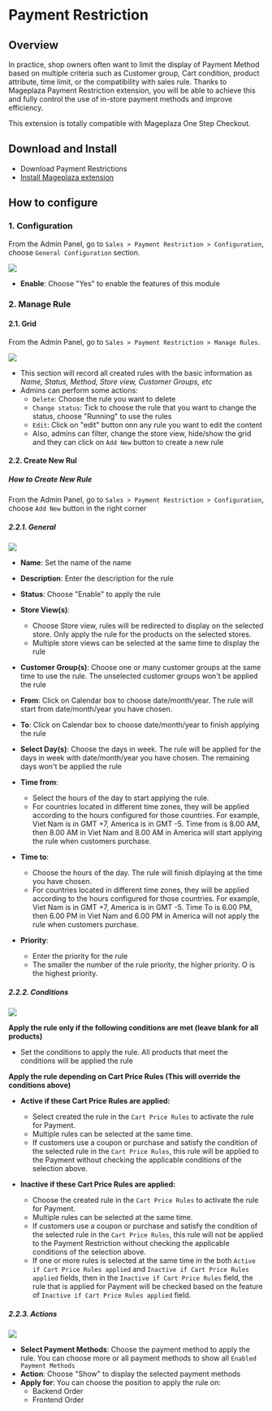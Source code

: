# Payment Restriction
## Overview

In practice, shop owners often want to limit the display of Payment Method based on multiple criteria such as Customer group, Cart condition, product attribute, time limit, or the compatibility with sales rule. Thanks to Mageplaza Payment Restriction extension, you will be able to achieve this and fully control the use of in-store payment methods and improve efficiency.

This extension is totally compatible with Mageplaza One Step Checkout.

## Download and Install

- Download Payment Restrictions
- [Install Mageplaza extension](https://www.mageplaza.com/install-magento-2-extension/)


## How to configure

### 1. Configuration

From the Admin Panel, go to `Sales > Payment Restriction > Configuration`, choose `General Configuration` section.

![](https://i.imgur.com/uKV1hUp.png)

- **Enable**: Choose "Yes" to enable the features of this module

### 2. Manage Rule
#### 2.1. Grid

From the Admin Panel, go to `Sales > Payment Restriction > Manage Rules`.

![](https://i.imgur.com/ZzYlWQU.png)

- This section will record all created rules with the basic information as *Name, Status, Method, Store view, Customer Groups, etc*
- Admins can perform some actions:
  - `Delete`: Choose the rule you want to delete
  - `Change status`: Tick to choose the rule that you want to change the status, choose "Running" to use the rules
  - `Edit`: Click on "edit" button onn any rule you want to edit the content
  - Also, admins can filter, change the store view, hide/show the grid and they can click on `Add New` button to create a new rule
  
#### 2.2. Create New Rul
##### How to Create New Rule

From the Admin Panel, go to `Sales > Payment Restriction > Configuration`, choose `Add New` button in the right corner


##### 2.2.1. General

![](https://i.imgur.com/vkp4CEY.png)

- **Name**: Set the name of the name
- **Description**: Enter the description for the rule
- **Status**: Choose "Enable" to apply the rule
- **Store View(s)**:
  - Choose Store view, rules will be redirected to display on the selected store. Only apply the rule for the products on the selected stores.
  - Multiple store views can be selected at the same time to display the rule
  
- **Customer Group(s)**: Choose one or many customer groups at the same time to use the rule. The unselected customer groups won't be applied the rule
- **From**: Click on Calendar box to choose date/month/year. The rule will start from date/month/year you have chosen. 
- **To**: Click on Calendar box to choose date/month/year to finish applying the rule
- **Select Day(s)**: Choose the days in week. The rule will be applied for the days in week with date/month/year you have chosen. The remaining days won't be applied the rule
- **Time from**:
  - Select the hours of the day to start applying the rule.
  - For countries located in different time zones, they will be applied according to the hours configured for those countries. For example, Viet Nam is in GMT +7, America is in GMT -5. Time from is 8.00 AM, then 8.00 AM in Viet Nam and 8.00 AM in America will start applying the rule when customers purchase.
  
- **Time to**:
  - Choose the hours of the day. The rule will finish diplaying at the time you have chosen.
  - For countries located in different time zones, they will be applied according to the hours configured for those countries. For example, Viet Nam is in GMT +7, America is in GMT -5. Time To is 6.00 PM, then 6.00 PM in Viet Nam and 6.00 PM in America will not apply the rule when customers purchase.

- **Priority**:
  - Enter the priority for the rule
  - The smaller the number of the rule priority, the higher priority. O is the highest priority.
  
##### 2.2.2. Conditions

![](https://i.imgur.com/RIErTB5.png)

**Apply the rule only if the following conditions are met (leave blank for all products)**

- Set the conditions to apply the rule. All products that meet the conditions will be applied the rule


**Apply the rule depending on Cart Price Rules (This will override the conditions above)**

  - **Active if these Cart Price Rules are applied:**
    - Select created the rule in the `Cart Price Rules` to activate the rule for Payment.
    - Multiple rules can be selected at the same time.
    - If customers use a coupon or purchase and satisfy the condition of the selected rule in the `Cart Price Rules`, this rule will be applied to the Payment without checking the applicable conditions of the selection above.

  - **Inactive if these Cart Price Rules are applied:**
    - Choose the created rule in the `Cart Price Rules` to activate the rule for Payment.
    - Multiple rules can be selected at the same time.
    - If customers use a coupon or purchase and satisfy the condition of the selected rule in the `Cart Price Rules`, this rule will not be applied to the Payment Restriction without checking the applicable conditions of the selection above.
    - If one or more rules is selected at the same time in the both `Active if Cart Price Rules applied` and `Inactive if Cart Price Rules applied` fields, then in the `Inactive if Cart Price Rules` field, the rule that is applied for Payment will be checked based on the feature of `Inactive if Cart Price Rules applied` field.


##### 2.2.3. Actions

![](https://i.imgur.com/SX5RNXO.png)

- **Select Payment Methods**: Choose the payment method to apply the rule. You can choose more or all payment methods to show all `Enabled Payment Methods`
- **Action**: Choose "Show" to display the selected payment methods
- **Apply for**: You can choose the position to apply the rule on:
  - Backend Order
  - Frontend Order




















